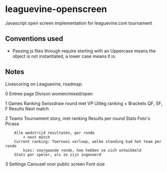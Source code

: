 leaguevine-openscreen
=====================

Javascript open screen implementation for leaguevine.com tournament


Conventions used
----------------
- Passing js files through require starting with an Uppercase means the object is not instantiated, a lower case means it is.


Notes
-----
Livescoring on Leaguevine, roadmap:

0 Entree page
        Divison women/mixed/open

1 Games
        Ranking
            Swissdraw round met VP
                Uitleg ranking
            + Brackets QF, SF, F
        Results
        Next match

2 Teams
	    Tournament story, met ranking
	    Results per round
	    Stats 
	    Foto's Picasa

	    Alle wedstrijd resultaten, per ronde
	        + next match
	    Current ranking: Toernooi verloop, welke standing had het team per ronde
	        kies: voorgaande ronde, hoe hebben ze zich ontwikkeld
	    Stats per speler, als ze zijn ingevoerd

3 Settings
	    Carousel voor public screen
	    Font size

